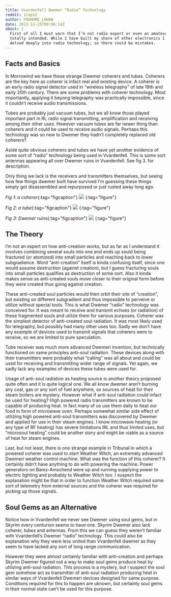 ```yaml
---
title: Vvardenfell Dwemer “Radio” Technology
reddit: 1rep12
author: PADHOME_LKHAN
date: 2013-11-25T09:06:14Z
about: |
  First of all I must warn that I’m not radio expert or even an amateur, pun
  totally intended. While I have built my share of other electronics I never
  delved deeply into radio technology, so there could be mistakes.
---
```


## Facts and Basics

In Morrowind we have these strange Dwemer coherers and tubes. Coherers are the
key here as coherer is infact real and existing device. A coherer is an early
radio signal detector used in “wireless telegraphy” of late 19th and early 20th
century. There are some problems with coherer technology. Most importantly,
applying it beyong telegraphy was practically impossible, since it couldn’t
receive audio transmissions.

Tubes are probably just vacuum tubes, but we all know those played important
part in RL radio signal transmitting, amplification and receiving among their
other uses. However vacuum tubes are far newer thing than coherers and it could
be used to receive audio signals. Perhaps this technology was so new to Dwemer
they hadn’t completely replaced old coherers?

Aside quite obvious coherers and tubes we have yet another evidence of some sort
of “radio” technology being used in Vvardenfell. This is some sort antennas
appearing all over Dwemer ruins in Vvardenfell. See fig 3. for description.

Only thing we lack is the receivers and transmitters themselves, but seeing how
few things dwemer built have survived I’m guessing these things simply got
disassembled and repurposed or just rusted away long ago.

*Fig 1: a coherer*{:tag="figcaption"}
![][0]
{:tag="figure"}

*Fig 2: a tube*{:tag="figcaption"}
![][1]
{:tag="figure"}

*Fig 3: Dwemer ruins*{:tag="figcaption"}
![][2]
{:tag="figure"}

## The Theory

I’m not an expert on how anti-creation works, but as far as I understand it
involves combining several souls into one and ends up sould being fractured (or
atomized) into small particles and reaching back to lower subgradience. Word
“anti-creation” itself  is kinda confusing itself, since one would assume
destruction (against creation), but I guess fracturing souls into small
particles qualifies as destruction of some sort. Also it kinda makes sense as
anti-created souls move closer to their original form before they were created
thus going against creation.

These anti-created soul particles would then orbit their site of “creation”, but
existing on different subgradient and thus impossible to perveive or utilize
without special tools. This is what Dwemer “radio” technology was conceived for.
It was meant to receive and transmit echoes (or radiation) of these fragmented
souls and utilize them for various purposes. Coherer was the simplest detector
of anti-created soul radiation. It was most likely used for telegraphy, but
possibly had many other uses too. Sadly we don’t have any example of devices
used to transmit signals that coherers were to receive, so we are limited to
pure speculation.

Tube receiver was much more advanced Dwemeri invention, but technically
functioned on same principles anti-soul radiation. These devices along with
their transmitters were probably what “calling” was all about and could be used
for receiving and transmitting wider range of signals. Yet again, we sadly lack
any examples of devices these tubes were used for.

Usage of anti-soul radiation as heating source is another theory proposed quite
often and it is quite logical one. We all know dwemer aren’t burning any coal,
gas or any sort of fuel anywhere, so sources of heat for their steam boilers are
mystery. However what if anti-soul radiation could infact be used for heating?
High powered radio transmitters are known to be capable of producing heat. In
fact many of us use them daily to heat our food in form of microwave oven.
Perhaps somewhat similar side effect of utilizing high powered anti-soul
transmitters was discovered by Dwemer and applied for use in their steam
engines. I know microwave heating (or any type of RF heating) has severe
limitations IRL and thus limited uses, but “microsoul heating” could be another
story and might be viable as a source of heat for steam engines.

Last, but not least, there is one strange example in Tribunal in which a powered
coherer was used to start Weather Witch, an extremely advanced Dwemeri weather
control machine. What was the function of this coherer? It certainly didn’t have
anything to do with powering the machine. Power generators on Bamz-Amschend were
up and running supplying power to electric lighting and probably to Weather
Witch too. I suspect the explanation might be that in order to function Weather
Witch required some sort of telemetry from external sources and the coherer was
required for picking up those signals.

## Soul Gems as an Alternative

Notice how in Vvardenfell we never see Dwemer using soul gems, but in Skyrim
every centurion seems to have one. Skyrim Dwemer also lack coherer, tubes and
antennas. From this we can guess they weren’t familiar with Vvardenfell’s Dwemer
“radio” technology. This could also be explanation why they were less united
than Vvardenfell dwemer as they seem to have lacked any sort of long range
communication.

However they were almost certainly familiar with anti-creation and perhaps
Skyrim Dwemer figured out a way to make soul gems produce heat by utilizing
anti-soul radiation. This process is a mystery, but I suspect the soul gem
somehow act as transmitter of anti-soul radiation producing heat in similar ways
of Vvardenfell Dwemeri devices designed for same purpose. Conditions required
for this to happen are uknown, but certainly soul gems in their normal state
can’t be used for this purpose.

[0]: https://4.bp.blogspot.com/-1a67ycEolQ0/TrvW8In92KI/AAAAAAAAAOk/zsWy1QAL3UM/s1600/Morrowind+2011-11-07+22-38-37-06.jpg

[1]: https://images4.wikia.nocookie.net/__cb20120612162755/elderscrolls/images/9/90/DwemerTube.png

[2]: https://ladyn.tamriel-rebuilt.org/Morrowind%20Screenshots/Map2/Map2_W11.jpg
